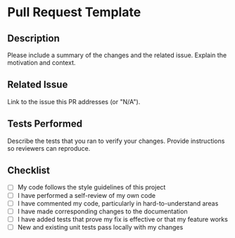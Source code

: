 # Pull Request Template

## Description
Please include a summary of the changes and the related issue. Explain the motivation and context.

## Related Issue
Link to the issue this PR addresses (or "N/A").

## Tests Performed
Describe the tests that you ran to verify your changes. Provide instructions so reviewers can reproduce.

## Checklist
- [ ] My code follows the style guidelines of this project
- [ ] I have performed a self-review of my own code
- [ ] I have commented my code, particularly in hard-to-understand areas
- [ ] I have made corresponding changes to the documentation
- [ ] I have added tests that prove my fix is effective or that my feature works
- [ ] New and existing unit tests pass locally with my changes
